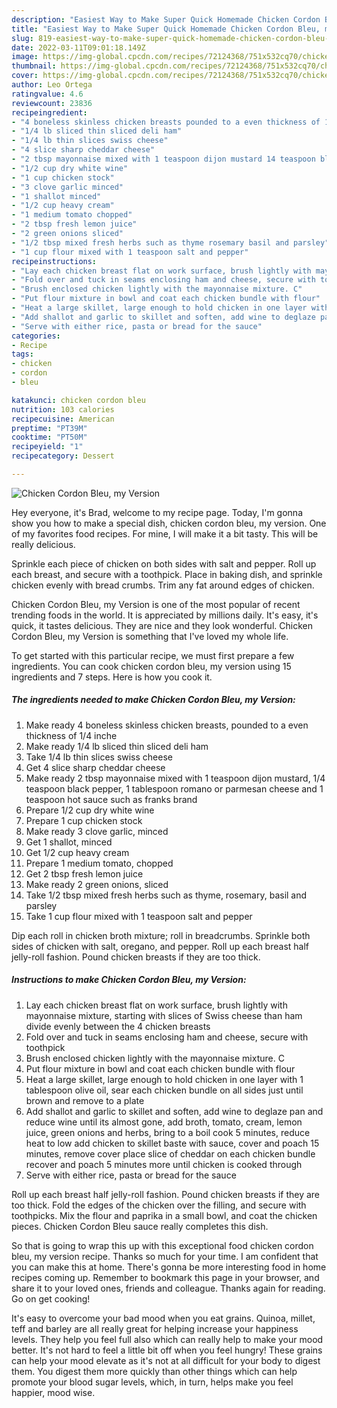 ```yaml
---
description: "Easiest Way to Make Super Quick Homemade Chicken Cordon Bleu, my Version"
title: "Easiest Way to Make Super Quick Homemade Chicken Cordon Bleu, my Version"
slug: 819-easiest-way-to-make-super-quick-homemade-chicken-cordon-bleu-my-version
date: 2022-03-11T09:01:18.149Z
image: https://img-global.cpcdn.com/recipes/72124368/751x532cq70/chicken-cordon-bleu-my-version-recipe-main-photo.jpg
thumbnail: https://img-global.cpcdn.com/recipes/72124368/751x532cq70/chicken-cordon-bleu-my-version-recipe-main-photo.jpg
cover: https://img-global.cpcdn.com/recipes/72124368/751x532cq70/chicken-cordon-bleu-my-version-recipe-main-photo.jpg
author: Leo Ortega
ratingvalue: 4.6
reviewcount: 23836
recipeingredient:
- "4 boneless skinless chicken breasts pounded to a even thickness of 14 inche"
- "1/4 lb sliced thin sliced deli ham"
- "1/4 lb thin slices swiss cheese"
- "4 slice sharp cheddar cheese"
- "2 tbsp mayonnaise mixed with 1 teaspoon dijon mustard 14 teaspoon black pepper 1 tablespoon romano or parmesan cheese and 1 teaspoon hot sauce such as franks brand"
- "1/2 cup dry white wine"
- "1 cup chicken stock"
- "3 clove garlic minced"
- "1 shallot minced"
- "1/2 cup heavy cream"
- "1 medium tomato chopped"
- "2 tbsp fresh lemon juice"
- "2 green onions sliced"
- "1/2 tbsp mixed fresh herbs such as thyme rosemary basil and parsley"
- "1 cup flour mixed with 1 teaspoon salt and pepper"
recipeinstructions:
- "Lay each chicken breast flat on work surface, brush lightly with mayonnaise mixture, starting with slices of Swiss cheese than ham divide evenly between the 4 chicken breasts"
- "Fold over and tuck in seams enclosing ham and cheese, secure with toothpick"
- "Brush enclosed chicken lightly with the mayonnaise mixture. C"
- "Put flour mixture in bowl and coat each chicken bundle with flour"
- "Heat a large skillet, large enough to hold chicken in one layer with 1 tablespoon olive oil, sear each chicken bundle on all sides just until brown and remove to a plate"
- "Add shallot and garlic to skillet and soften, add wine to deglaze pan and reduce wine until its almost gone, add broth, tomato, cream, lemon juice, green onions and herbs, bring to a boil cook 5 minutes, reduce heat to low add chicken to skillet baste with sauce, cover and poach 15 minutes, remove cover place slice of cheddar on each chicken bundle recover and poach 5 minutes more until chicken is cooked through"
- "Serve with either rice, pasta or bread for the sauce"
categories:
- Recipe
tags:
- chicken
- cordon
- bleu

katakunci: chicken cordon bleu 
nutrition: 103 calories
recipecuisine: American
preptime: "PT39M"
cooktime: "PT50M"
recipeyield: "1"
recipecategory: Dessert

---
```



![Chicken Cordon Bleu, my Version](https://img-global.cpcdn.com/recipes/72124368/751x532cq70/chicken-cordon-bleu-my-version-recipe-main-photo.jpg)

Hey everyone, it's Brad, welcome to my recipe page. Today, I'm gonna show you how to make a special dish, chicken cordon bleu, my version. One of my favorites food recipes. For mine, I will make it a bit tasty. This will be really delicious.

Sprinkle each piece of chicken on both sides with salt and pepper. Roll up each breast, and secure with a toothpick. Place in baking dish, and sprinkle chicken evenly with bread crumbs. Trim any fat around edges of chicken.

Chicken Cordon Bleu, my Version is one of the most popular of recent trending foods in the world. It is appreciated by millions daily. It's easy, it's quick, it tastes delicious. They are nice and they look wonderful. Chicken Cordon Bleu, my Version is something that I've loved my whole life.


To get started with this particular recipe, we must first prepare a few ingredients. You can cook chicken cordon bleu, my version using 15 ingredients and 7 steps. Here is how you cook it.

<!--inarticleads1-->

##### The ingredients needed to make Chicken Cordon Bleu, my Version:

1. Make ready 4 boneless skinless chicken breasts, pounded to a even thickness of 1/4 inche
1. Make ready 1/4 lb sliced thin sliced deli ham
1. Take 1/4 lb thin slices swiss cheese
1. Get 4 slice sharp cheddar cheese
1. Make ready 2 tbsp mayonnaise mixed with 1 teaspoon dijon mustard, 1/4 teaspoon black pepper, 1 tablespoon romano or parmesan cheese and 1 teaspoon hot sauce such as franks brand
1. Prepare 1/2 cup dry white wine
1. Prepare 1 cup chicken stock
1. Make ready 3 clove garlic, minced
1. Get 1 shallot, minced
1. Get 1/2 cup heavy cream
1. Prepare 1 medium tomato, chopped
1. Get 2 tbsp fresh lemon juice
1. Make ready 2 green onions, sliced
1. Take 1/2 tbsp mixed fresh herbs such as thyme, rosemary, basil and parsley
1. Take 1 cup flour mixed with 1 teaspoon salt and pepper


Dip each roll in chicken broth mixture; roll in breadcrumbs. Sprinkle both sides of chicken with salt, oregano, and pepper. Roll up each breast half jelly-roll fashion. Pound chicken breasts if they are too thick. 

<!--inarticleads2-->

##### Instructions to make Chicken Cordon Bleu, my Version:

1. Lay each chicken breast flat on work surface, brush lightly with mayonnaise mixture, starting with slices of Swiss cheese than ham divide evenly between the 4 chicken breasts
1. Fold over and tuck in seams enclosing ham and cheese, secure with toothpick
1. Brush enclosed chicken lightly with the mayonnaise mixture. C
1. Put flour mixture in bowl and coat each chicken bundle with flour
1. Heat a large skillet, large enough to hold chicken in one layer with 1 tablespoon olive oil, sear each chicken bundle on all sides just until brown and remove to a plate
1. Add shallot and garlic to skillet and soften, add wine to deglaze pan and reduce wine until its almost gone, add broth, tomato, cream, lemon juice, green onions and herbs, bring to a boil cook 5 minutes, reduce heat to low add chicken to skillet baste with sauce, cover and poach 15 minutes, remove cover place slice of cheddar on each chicken bundle recover and poach 5 minutes more until chicken is cooked through
1. Serve with either rice, pasta or bread for the sauce


Roll up each breast half jelly-roll fashion. Pound chicken breasts if they are too thick. Fold the edges of the chicken over the filling, and secure with toothpicks. Mix the flour and paprika in a small bowl, and coat the chicken pieces. Chicken Cordon Bleu sauce really completes this dish. 

So that is going to wrap this up with this exceptional food chicken cordon bleu, my version recipe. Thanks so much for your time. I am confident that you can make this at home. There's gonna be more interesting food in home recipes coming up. Remember to bookmark this page in your browser, and share it to your loved ones, friends and colleague. Thanks again for reading. Go on get cooking!

It's easy to overcome your bad mood when you eat grains. Quinoa, millet, teff and barley are all really great for helping increase your happiness levels. They help you feel full also which can really help to make your mood better. It's not hard to feel a little bit off when you feel hungry! These grains can help your mood elevate as it's not at all difficult for your body to digest them. You digest them more quickly than other things which can help promote your blood sugar levels, which, in turn, helps make you feel happier, mood wise.
